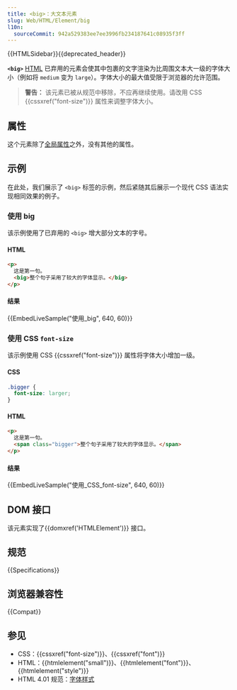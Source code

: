 ```yaml
---
title: <big>：大文本元素
slug: Web/HTML/Element/big
l10n:
  sourceCommit: 942a529383ee7ee3996fb234187641c08935f3ff
---
```


{{HTMLSidebar}}{{deprecated_header}}

**`<big>`** [HTML](/zh-CN/docs/Web/HTML) 已弃用的元素会使其中包裹的文字渲染为比周围文本大一级的字体大小（例如将 `medium` 变为 `large`）。字体大小的最大值受限于浏览器的允许范围。

> **警告：** 该元素已被从规范中移除，不应再继续使用。请改用 CSS {{cssxref("font-size")}} 属性来调整字体大小。

## 属性

这个元素除了[全局属性](/zh-CN/docs/Web/HTML/Global_attributes)之外，没有其他的属性。

## 示例

在此处，我们展示了 `<big>` 标签的示例，然后紧随其后展示一个现代 CSS 语法实现相同效果的例子。

### 使用 big

该示例使用了已弃用的 `<big>` 增大部分文本的字号。

#### HTML

```html
<p>
  这是第一句。
  <big>整个句子采用了较大的字体显示。</big>
</p>
```

#### 结果

{{EmbedLiveSample("使用_big", 640, 60)}}

### 使用 CSS `font-size`

该示例使用 CSS {{cssxref("font-size")}} 属性将字体大小增加一级。

#### CSS

```css
.bigger {
  font-size: larger;
}
```

#### HTML

```html
<p>
  这是第一句。
  <span class="bigger">整个句子采用了较大的字体显示。</span>
</p>
```

#### 结果

{{EmbedLiveSample("使用_CSS_font-size", 640, 60)}}

## DOM 接口

该元素实现了{{domxref('HTMLElement')}} 接口。

<!-- ## Technical summary -->

## 规范

{{Specifications}}

## 浏览器兼容性

{{Compat}}

## 参见

- CSS：{{cssxref("font-size")}}、{{cssxref("font")}}
- HTML：{{htmlelement("small")}}、{{htmlelement("font")}}、{{htmlelement("style")}}
- HTML 4.01 规范：[字体样式](https://www.w3.org/TR/html4/present/graphics.html#h-15.2)
